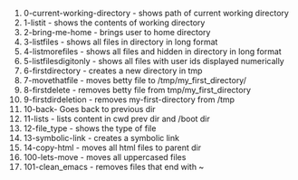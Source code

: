 1. 0-current-working-directory - shows path of current working directory
2. 1-listit - shows the contents of working directory
3. 2-bring-me-home - brings user to home directory
4. 3-listfiles - shows all files in directory in long format
5. 4-listmorefiles - shows all files and hidden in directory in long format
6. 5-listfilesdigitonly - shows all files with user ids displayed numerically
7. 6-firstdirectory - creates a new directory in tmp
8. 7-movethatfile - moves betty file to /tmp/my_first_directory/
9. 8-firstdelete - removes betty file from tmp/my_first_directory
10. 9-firstdirdeletion - removes my-first-directory from /tmp
11. 10-back- Goes back to previous dir
12. 11-lists - lists content in cwd prev dir and /boot dir
13. 12-file_type - shows the type of file
14. 13-symbolic-link - creates a symbolic link
15. 14-copy-html - moves all html files to parent dir
16. 100-lets-move - moves all uppercased files
17. 101-clean_emacs - removes files that end with ~
